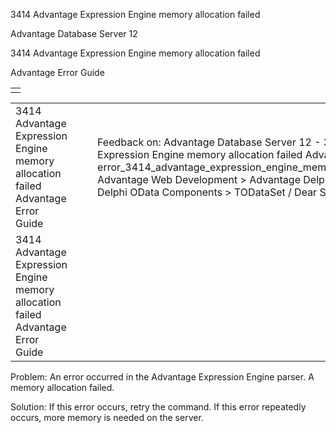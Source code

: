3414 Advantage Expression Engine memory allocation failed




Advantage Database Server 12  

3414 Advantage Expression Engine memory allocation failed

Advantage Error Guide

|  |
| --- |
|  |

|  |  |  |  |  |
| --- | --- | --- | --- | --- |
| 3414 Advantage Expression Engine memory allocation failed  Advantage Error Guide |  |  | Feedback on: Advantage Database Server 12 - 3414 Advantage Expression Engine memory allocation failed Advantage Error Guide error\_3414\_advantage\_expression\_engine\_memory\_allocation\_failed Advantage Web Development > Advantage Delphi OData Client > Delphi OData Components > TODataSet / Dear Support Staff, |  |
| 3414 Advantage Expression Engine memory allocation failed  Advantage Error Guide |  |  |  |  |

Problem: An error occurred in the Advantage Expression Engine parser. A memory allocation failed.

Solution: If this error occurs, retry the command. If this error repeatedly occurs, more memory is needed on the server.